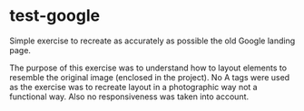 # test-google

Simple exercise to recreate as accurately as possible the old Google landing page.

The purpose of this exercise was to understand how to layout elements to resemble the original image (enclosed in the project). No A tags were used as the exercise was to recreate layout in a photographic way not a functional way. Also no responsiveness was taken into account.
